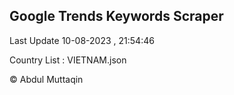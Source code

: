 

## Google Trends Keywords Scraper 
 
Last Update 10-08-2023 , 21:54:46

Country List :
VIETNAM.json



© Abdul Muttaqin 
